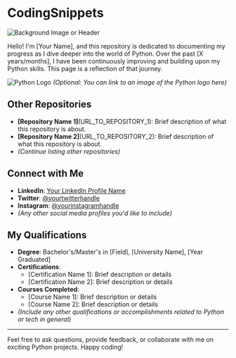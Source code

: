 # CodingSnippets

![Background Image or Header](https://unsplash.com/photos/5STW4uXIhqE)

Hello! I'm [Your Name], and this repository is dedicated to documenting my progress as I dive deeper into the world of Python. Over the past [X years/months], I have been continuously improving and building upon my Python skills. This page is a reflection of that journey.

![Python Logo](URL_TO_PYTHON_LOGO_IF_YOU_WANT)  *(Optional: You can link to an image of the Python logo here)*

## Other Repositories
- **[Repository Name 1]**(URL_TO_REPOSITORY_1): Brief description of what this repository is about.
- **[Repository Name 2]**(URL_TO_REPOSITORY_2): Brief description of what this repository is about.
- *(Continue listing other repositories)*

## Connect with Me
- **LinkedIn**: [Your LinkedIn Profile Name](YOUR_LINKEDIN_PROFILE_URL)
- **Twitter**: [@yourtwitterhandle](YOUR_TWITTER_PROFILE_URL)
- **Instagram**: [@yourinstagramhandle](YOUR_INSTAGRAM_PROFILE_URL)
- *(Any other social media profiles you'd like to include)*

## My Qualifications
- **Degree**: Bachelor's/Master's in [Field], [University Name], [Year Graduated]
- **Certifications**:
  - [Certification Name 1]: Brief description or details
  - [Certification Name 2]: Brief description or details
- **Courses Completed**:
  - [Course Name 1]: Brief description or details
  - [Course Name 2]: Brief description or details
- *(Include any other qualifications or accomplishments related to Python or tech in general)*

---

Feel free to ask questions, provide feedback, or collaborate with me on exciting Python projects. Happy coding!
